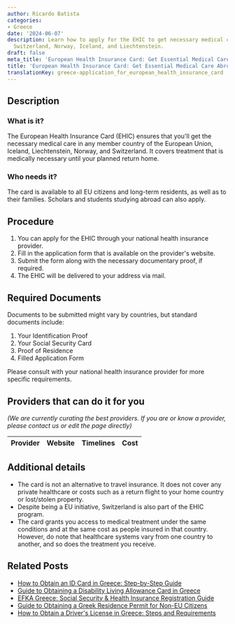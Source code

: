 ```yaml
---
author: Ricardo Batista
categories:
- Greece
date: '2024-06-07'
description: Learn how to apply for the EHIC to get necessary medical care in EU countries,
  Switzerland, Norway, Iceland, and Liechtenstein.
draft: false
meta_title: 'European Health Insurance Card: Get Essential Medical Care Abroad'
title: 'European Health Insurance Card: Get Essential Medical Care Abroad'
translationKey: greece-application_for_european_health_insurance_card
---
```


## Description
### What is it?
The European Health Insurance Card (EHIC) ensures that you'll get the necessary medical care in any member country of the European Union,  Iceland, Liechtenstein, Norway, and Switzerland. It covers treatment that is medically necessary until your planned return home.
### Who needs it?
The card is available to all EU citizens and long-term residents, as well as to their families. Scholars and students studying abroad can also apply.

## Procedure
1. You can apply for the EHIC through your national health insurance provider. 
2. Fill in the application form that is available on the provider's website.
3. Submit the form along with the necessary documentary proof, if required.
4. The EHIC will be delivered to your address via mail.

## Required Documents
Documents to be submitted might vary by countries, but standard documents include:
1. Your Identification Proof
2. Your Social Security Card
3. Proof of Residence
4. Filled Application Form

Please consult with your national health insurance provider for more specific requirements.

## Providers that can do it for you

_(We are currently curating the best providers. If you are or know a provider, please contact us or edit the page directly)_

| Provider        |     Website     |     Timelines    |       Cost      |
| :-------------: | :-------------: |  :-------------: | :-------------: |

## Additional details
- The card is not an alternative to travel insurance. It does not cover any private healthcare or costs such as a return flight to your home country or lost/stolen property.
- Despite being a EU initiative, Switzerland is also part of the EHIC program.
- The card grants you access to medical treatment under the same conditions and at the same cost as people insured in that country. However, do note that healthcare systems vary from one country to another, and so does the treatment you receive.
## Related Posts

- [How to Obtain an ID Card in Greece: Step-by-Step Guide](https://tramitit.com/guides/greece/application_for_id_issuance/)
- [Guide to Obtaining a Disability Living Allowance Card in Greece](https://tramitit.com/guides/greece/application_for_disability_card/)
- [EFKA Greece: Social Security & Health Insurance Registration Guide](https://tramitit.com/guides/greece/application_for_efka_social_insurance_fund/)
- [Guide to Obtaining a Greek Residence Permit for Non-EU Citizens](https://tramitit.com/guides/greece/application_for_residence_permit/)
- [How to Obtain a Driver's License in Greece: Steps and Requirements](https://tramitit.com/guides/greece/application_for_drivers_license/)